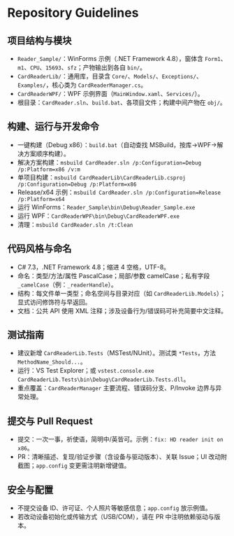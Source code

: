 # Repository Guidelines

## 项目结构与模块
- `Reader_Sample/`：WinForms 示例（.NET Framework 4.8），窗体含 `Form1`、`m1`、`CPU`、`15693`、`sfz`；产物输出到各自 `bin/`。
- `CardReaderLib/`：通用库，目录含 `Core/`、`Models/`、`Exceptions/`、`Examples/`，核心类为 `CardReaderManager.cs`。
- `CardReaderWPF/`：WPF 示例界面（`MainWindow.xaml`、`Services/`）。
- 根目录：`CardReader.sln`、`build.bat`、各项目文件；构建中间产物在 `obj/`。

## 构建、运行与开发命令
- 一键构建（Debug x86）：`build.bat`（自动查找 MSBuild，按库→WPF→解决方案顺序构建）。
- 解决方案构建：`msbuild CardReader.sln /p:Configuration=Debug /p:Platform=x86 /v:m`
- 单项目构建：`msbuild CardReaderLib\CardReaderLib.csproj /p:Configuration=Debug /p:Platform=x86`
- Release/x64 示例：`msbuild CardReader.sln /p:Configuration=Release /p:Platform=x64`
- 运行 WinForms：`Reader_Sample\bin\Debug\Reader_Sample.exe`
- 运行 WPF：`CardReaderWPF\bin\Debug\CardReaderWPF.exe`
- 清理：`msbuild CardReader.sln /t:Clean`

## 代码风格与命名
- C# 7.3，.NET Framework 4.8；缩进 4 空格，UTF-8。
- 命名：类型/方法/属性 PascalCase；局部/参数 camelCase；私有字段 `_camelCase`（例：`_readerHandle`）。
- 结构：每文件单一类型；命名空间与目录对应（如 `CardReaderLib.Models`）；显式访问修饰符与早返回。
- 文档：公共 API 使用 XML 注释；涉及设备行为/错误码可补充简要中文注释。

## 测试指南
- 建议新增 `CardReaderLib.Tests`（MSTest/NUnit）。测试类 `*Tests`，方法 `MethodName_Should...`。
- 运行：VS Test Explorer；或 `vstest.console.exe CardReaderLib.Tests\bin\Debug\CardReaderLib.Tests.dll`。
- 重点覆盖：`CardReaderManager` 主要流程、错误码分支、P/Invoke 边界与异常处理。

## 提交与 Pull Request
- 提交：一次一事，祈使语，简明中/英皆可。示例：`fix: HD reader init on x86`。
- PR：清晰描述、复现/验证步骤（含设备与驱动版本）、关联 Issue；UI 改动附截图；`app.config` 变更需注明新增键值。

## 安全与配置
- 不提交设备 ID、许可证、个人照片等敏感信息；`app.config` 放示例值。
- 若改动设备初始化或传输方式（USB/COM），请在 PR 中注明依赖驱动与版本。

